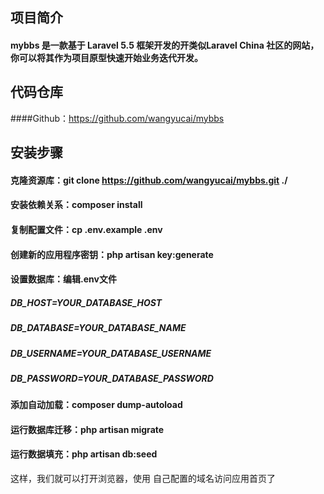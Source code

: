 ## 项目简介
#### mybbs 是一款基于 Laravel 5.5 框架开发的开类似Laravel China 社区的网站，你可以将其作为项目原型快速开始业务迭代开发。
## 代码仓库
####Github：https://github.com/wangyucai/mybbs
## 安装步骤
#### 克隆资源库：git clone https://github.com/wangyucai/mybbs.git ./
#### 安装依赖关系：composer install
#### 复制配置文件：cp .env.example .env
#### 创建新的应用程序密钥：php artisan key:generate
#### 设置数据库：编辑.env文件
##### DB_HOST=YOUR_DATABASE_HOST
##### DB_DATABASE=YOUR_DATABASE_NAME
##### DB_USERNAME=YOUR_DATABASE_USERNAME
##### DB_PASSWORD=YOUR_DATABASE_PASSWORD
#### 添加自动加载：composer dump-autoload
#### 运行数据库迁移：php artisan migrate
#### 运行数据填充：php artisan db:seed

这样，我们就可以打开浏览器，使用 自己配置的域名访问应用首页了

